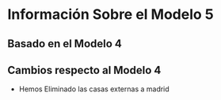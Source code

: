 # Información Sobre el Modelo 5

## Basado en el Modelo 4

## Cambios respecto al Modelo 4
- Hemos Eliminado las casas externas a madrid

